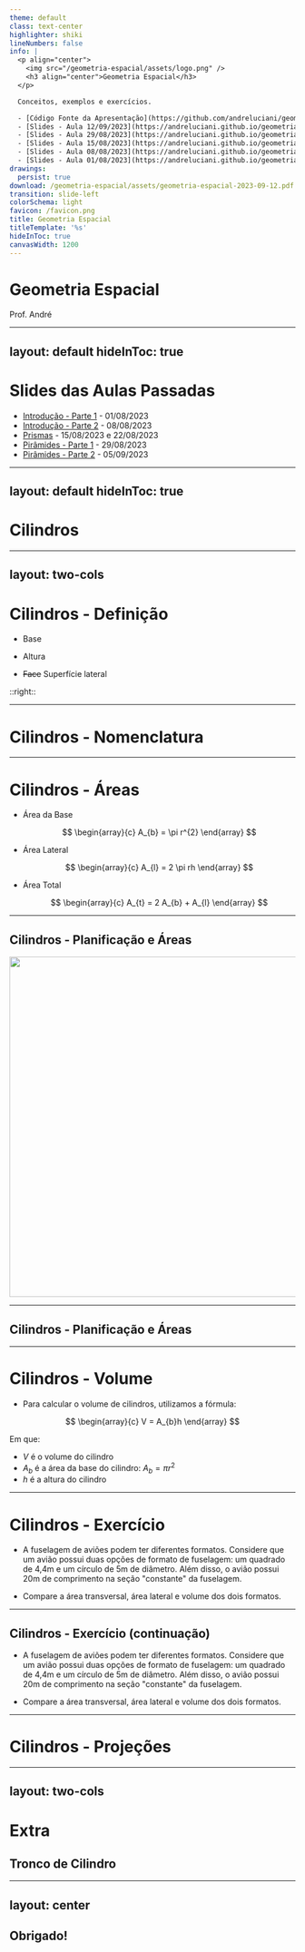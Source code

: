 ```yaml
---
theme: default
class: text-center
highlighter: shiki
lineNumbers: false
info: |
  <p align="center">
    <img src="/geometria-espacial/assets/logo.png" />
    <h3 align="center">Geometria Espacial</h3>
  </p>

  Conceitos, exemplos e exercícios.

  - [Código Fonte da Apresentação](https://github.com/andreluciani/geometria-espacial)
  - [Slides - Aula 12/09/2023](https://andreluciani.github.io/geometria-espacial/assets/geometria-espacial-2023-09-12.pdf)
  - [Slides - Aula 29/08/2023](https://andreluciani.github.io/geometria-espacial/assets/geometria-espacial-2023-08-29.pdf)
  - [Slides - Aula 15/08/2023](https://andreluciani.github.io/geometria-espacial/assets/geometria-espacial-2023-08-15.pdf)
  - [Slides - Aula 08/08/2023](https://andreluciani.github.io/geometria-espacial/assets/geometria-espacial-2023-08-08.pdf)
  - [Slides - Aula 01/08/2023](https://andreluciani.github.io/geometria-espacial/assets/geometria-espacial-2023-08-01.pdf)
drawings:
  persist: true
download: /geometria-espacial/assets/geometria-espacial-2023-09-12.pdf
transition: slide-left
colorSchema: light
favicon: /favicon.png
title: Geometria Espacial
titleTemplate: '%s'
hideInToc: true
canvasWidth: 1200
---
```


<DrauuConfig/>
<Logo />

# Geometria Espacial

Prof. André

<div class="abs-br m-6 flex gap-2">
  <a href="https://github.com/andreluciani/geometria-espacial" target="_blank" alt="Código Fonte (GitHub)"
    class="text-xl slidev-icon-btn opacity-50 !border-none !hover:text-white">
    <carbon-logo-github />
  </a>
  <a href="https://andreluciani.github.io/geometria-espacial/" target="_blank" alt="GitHub"
    class="text-xl slidev-icon-btn opacity-50 !border-none !hover:text-white">
    <octicon-link-16 />
  </a>
  <a href="https://andreluciani.github.io/geometria-espacial/assets/geometria-espacial-2023-09-12.pdf" target="_blank" alt="PDF"
    class="text-xl slidev-icon-btn opacity-50 !border-none !hover:text-white">
    <fa6-solid:file-pdf />
  </a>
</div>

---
layout: default
hideInToc: true
---

# Slides das Aulas Passadas

- [Introdução - Parte 1](/geometria-espacial/introducao-pt1) - 01/08/2023
- [Introdução - Parte 2](/geometria-espacial/introducao-pt2) - 08/08/2023
- [Prismas](/geometria-espacial/prismas) - 15/08/2023 e 22/08/2023
- [Pirâmides - Parte 1](/geometria-espacial/piramides-pt1) - 29/08/2023
- [Pirâmides - Parte 2](/geometria-espacial/piramides-pt2) - 05/09/2023

---
layout: default
hideInToc: true
---

# Cilindros

<Toc maxDepth="1"></Toc>

---
layout: two-cols
---

# Cilindros - Definição

<v-clicks>

- Base

- Altura

- ~~Face~~ Superfície lateral

</v-clicks>

::right::

<Cylinders />

---

# Cilindros - Nomenclatura

---

# Cilindros - Áreas

<v-clicks>

- Área da Base

  $$
  \begin{array}{c}
  A_{b} = \pi r^{2}
  \end{array}
  $$

- Área Lateral

  $$
  \begin{array}{c}
  A_{l} = 2 \pi rh
  \end{array}
  $$

- Área Total

  $$
  \begin{array}{c}
  A_{t} = 2 A_{b} + A_{l}
  \end{array}
  $$

</v-clicks>

---

## Cilindros - Planificação e Áreas

<img class="m-auto" src="/assets/cylinder-unwrap.gif" width="600" />


---

## Cilindros - Planificação e Áreas


---

<style>
  .katex { font-size: 2em; }
</style>


# Cilindros - Volume

- Para calcular o volume de cilindros, utilizamos a fórmula:

$$
\begin{array}{c}
V = A_{b}h
\end{array}
$$

Em que:

- $V$ é o volume do cilindro
- $A_{b}$ é a área da base do cilindro: $A_{b} = \pi r^{2}$
- $h$ é a altura do cilindro

---

<style>
  .katex { font-size: 1em; }
</style>

# Cilindros - Exercício

- A fuselagem de aviões podem ter diferentes formatos. Considere que um avião possui duas opções de formato de fuselagem: um quadrado de 4,4m e um
círculo de 5m de diâmetro. Além disso, o avião possui 20m de comprimento na seção "constante" da fuselagem.

- Compare a área transversal, área lateral e volume dos dois formatos.

---

## Cilindros - Exercício (continuação)

- A fuselagem de aviões podem ter diferentes formatos. Considere que um avião possui duas opções de formato de fuselagem: um quadrado de 4,4m e um
círculo de 5m de diâmetro. Além disso, o avião possui 20m de comprimento na seção "constante" da fuselagem.

- Compare a área transversal, área lateral e volume dos dois formatos.

---

# Cilindros - Projeções

---
layout: two-cols
---

# Extra

## Tronco de Cilindro

---
layout: center
---

## Obrigado!